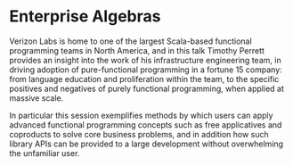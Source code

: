 # Enterprise Algebras

Verizon Labs is home to one of the largest Scala-based functional programming teams in North America, and in this talk Timothy Perrett provides an insight into the work of his infrastructure engineering team, in driving adoption of pure-functional programming in a fortune 15 company: from language education and proliferation within the team, to the specific positives and negatives of purely functional programming, when applied at massive scale.

In particular this session exemplifies methods by which users can apply advanced functional programming concepts such as free applicatives and coproducts to solve core business problems, and in addition how such library APIs can be provided to a large development without overwhelming the unfamiliar user.
